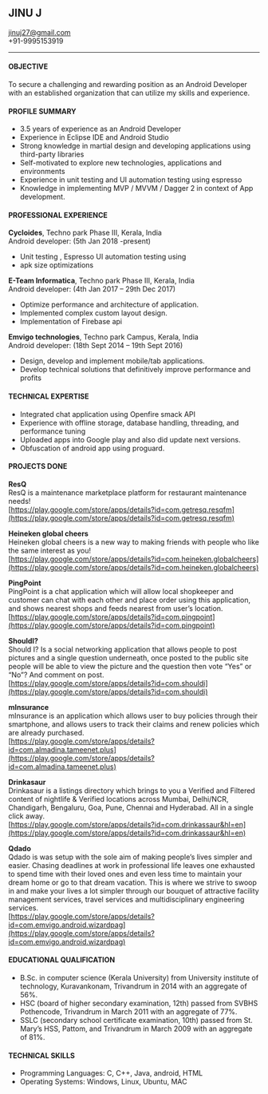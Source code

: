 ## JINU J  
jinuj27@gmail.com  
+91-9995153919  

---

#### OBJECTIVE  
To secure a challenging and rewarding position as an Android Developer with an established
organization that can utilize my skills and experience.

#### PROFILE SUMMARY
+ 3.5 years of experience as an Android Developer  
+ Experience in Eclipse IDE and Android Studio  
+ Strong knowledge in martial design and developing applications using third-party libraries  
+ Self-motivated to explore new technologies, applications and environments  
+ Experience in unit testing and UI automation testing using espresso  
+ Knowledge in implementing MVP / MVVM / Dagger 2 in context of App development.  

#### PROFESSIONAL EXPERIENCE  
<b>Cycloides</b>, Techno park Phase III, Kerala, India  
Android developer: (5th Jan 2018 -present)  
+ Unit testing , Espresso UI automation testing using  
+ apk size optimizations  
  
<b>E-Team Informatica</b>, Techno park Phase III, Kerala, India   
Android developer: (4th Jan 2017 – 29th Dec 2017)  
+ Optimize performance and architecture of application.  
+ Implemented complex custom layout design.  
+ Implementation of Firebase api 

<b>Emvigo technologies</b>, Techno park Campus, Kerala, India  
Android developer: (18th Sept 2014 – 19th Sept 2016)  
+ Design, develop and implement mobile/tab applications.
+ Develop technical solutions that definitively improve performance and profits

#### TECHNICAL EXPERTISE
+ Integrated chat application using Openfire smack API
+ Experience with offline storage, database handling, threading, and performance tuning
+ Uploaded apps into Google play and also did update next versions.
+ Obfuscation of android app using proguard.

#### PROJECTS DONE  
<b>ResQ</b>  
ResQ is a maintenance marketplace platform for restaurant maintenance needs!  
[https://play.google.com/store/apps/details?id=com.getresq.resqfm](https://play.google.com/store/apps/details?id=com.getresq.resqfm)  
  
<b>Heineken global cheers</b>  
Heineken global cheers is a new way to making friends with people who like the same interest as you!   
[https://play.google.com/store/apps/details?id=com.heineken.globalcheers](https://play.google.com/store/apps/details?id=com.heineken.globalcheers)  
  
<b>PingPoint</b>  
PingPoint is a chat application which will allow local shopkeeper and customer can chat with each other
and place order using this application, and shows nearest shops and feeds nearest from user’s location.   
[https://play.google.com/store/apps/details?id=com.pingpoint](https://play.google.com/store/apps/details?id=com.pingpoint)  
  
<b>ShouldI?</b>  
Should I? Is a social networking application that allows people to post pictures and a single question
underneath, once posted to the public site people will be able to view the picture and the question then
vote “Yes” or “No”? And comment on post.  
[https://play.google.com/store/apps/details?id=com.shouldi](https://play.google.com/store/apps/details?id=com.shouldi)  
  
<b>mInsurance</b>  
mInsurance is an application which allows user to buy policies through their smartphone, and allows
users to track their claims and renew policies which are already purchased.  
[https://play.google.com/store/apps/details?id=com.almadina.tameenet.plus](https://play.google.com/store/apps/details?id=com.almadina.tameenet.plus)  
  
<b>Drinkasaur</b>  
Drinkasaur is a listings directory which brings to you a Verified and Filtered content of nightlife & Verified
locations across Mumbai, Delhi/NCR, Chandigarh, Bengaluru, Goa, Pune, Chennai and Hyderabad. All in a
single click away.  
[https://play.google.com/store/apps/details?id=com.drinkassaur&hl=en](https://play.google.com/store/apps/details?id=com.drinkassaur&hl=en)  
  
<b>Qdado</b>  
Qdado is was setup with the sole aim of making people’s lives simpler and easier. Chasing deadlines at
work in professional life leaves one exhausted to spend time with their loved ones and even less time to
maintain your dream home or go to that dream vacation. This is where we strive to swoop in and make
your lives a lot simpler through our bouquet of attractive facility management services, travel services
and multidisciplinary engineering services.  
[https://play.google.com/store/apps/details?id=com.emvigo.android.wizardpag](https://play.google.com/store/apps/details?id=com.emvigo.android.wizardpag)  
  
#### EDUCATIONAL QUALIFICATION  
+ B.Sc. in computer science (Kerala University) from University institute of technology,
Kuravankonam, Trivandrum in 2014 with an aggregate of 56%.  
+ HSC (board of higher secondary examination, 12th) passed from SVBHS Pothencode, Trivandrum
in March 2011 with an aggregate of 77%.  
+ SSLC (secondary school certificate examination, 10th) passed from St. Mary’s HSS, Pattom, and
Trivandrum in March 2009 with an aggregate of 81%.  
#### TECHNICAL SKILLS  
+ Programming Languages: C, C++, Java, android, HTML  
+ Operating Systems: Windows, Linux, Ubuntu, MAC  
